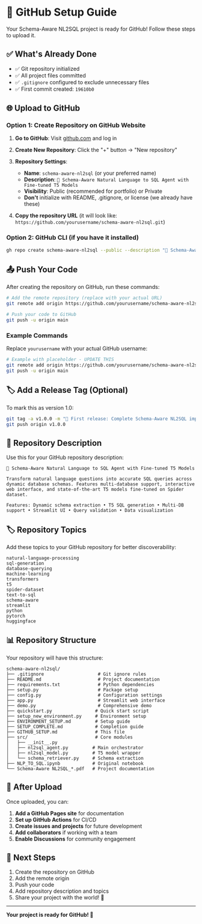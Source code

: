 # 🚀 GitHub Setup Guide

Your Schema-Aware NL2SQL project is ready for GitHub! Follow these steps to upload it.

## ✅ What's Already Done

- ✅ Git repository initialized
- ✅ All project files committed
- ✅ `.gitignore` configured to exclude unnecessary files
- ✅ First commit created: `19610b0`

## 🌐 Upload to GitHub

### Option 1: Create Repository on GitHub Website

1. **Go to GitHub**: Visit [github.com](https://github.com) and log in
2. **Create New Repository**: Click the "+" button → "New repository"
3. **Repository Settings**:
   - **Name**: `schema-aware-nl2sql` (or your preferred name)
   - **Description**: `🧠 Schema-Aware Natural Language to SQL Agent with Fine-tuned T5 Models`
   - **Visibility**: Public (recommended for portfolio) or Private
   - **Don't** initialize with README, .gitignore, or license (we already have these)

4. **Copy the repository URL** (it will look like: `https://github.com/yourusername/schema-aware-nl2sql.git`)

### Option 2: GitHub CLI (if you have it installed)

```bash
gh repo create schema-aware-nl2sql --public --description "🧠 Schema-Aware Natural Language to SQL Agent with Fine-tuned T5 Models"
```

## 📤 Push Your Code

After creating the repository on GitHub, run these commands:

```bash
# Add the remote repository (replace with your actual URL)
git remote add origin https://github.com/yourusername/schema-aware-nl2sql.git

# Push your code to GitHub
git push -u origin main
```

### Example Commands

Replace `yourusername` with your actual GitHub username:

```bash
# Example with placeholder - UPDATE THIS
git remote add origin https://github.com/yourusername/schema-aware-nl2sql.git
git push -u origin main
```

## 🏷️ Add a Release Tag (Optional)

To mark this as version 1.0:

```bash
git tag -a v1.0.0 -m "🎉 First release: Complete Schema-Aware NL2SQL implementation"
git push origin v1.0.0
```

## 📝 Repository Description

Use this for your GitHub repository description:

```
🧠 Schema-Aware Natural Language to SQL Agent with Fine-tuned T5 Models

Transform natural language questions into accurate SQL queries across dynamic database schemas. Features multi-database support, interactive web interface, and state-of-the-art T5 models fine-tuned on Spider dataset.

Features: Dynamic schema extraction • T5 SQL generation • Multi-DB support • Streamlit UI • Query validation • Data visualization
```

## 🏷️ Repository Topics

Add these topics to your GitHub repository for better discoverability:

```
natural-language-processing
sql-generation
database-querying
machine-learning
transformers
t5
spider-dataset
text-to-sql
schema-aware
streamlit
python
pytorch
huggingface
```

## 📊 Repository Structure

Your repository will have this structure:

```
schema-aware-nl2sql/
├── .gitignore                    # Git ignore rules
├── README.md                     # Project documentation
├── requirements.txt              # Python dependencies
├── setup.py                      # Package setup
├── config.py                     # Configuration settings
├── app.py                        # Streamlit web interface
├── demo.py                       # Comprehensive demo
├── quickstart.py                # Quick start script
├── setup_new_environment.py     # Environment setup
├── ENVIRONMENT_SETUP.md         # Setup guide
├── SETUP_COMPLETE.md            # Completion guide
├── GITHUB_SETUP.md              # This file
├── src/                         # Core modules
│   ├── __init__.py
│   ├── nl2sql_agent.py         # Main orchestrator
│   ├── nl2sql_model.py         # T5 model wrapper
│   └── schema_retriever.py     # Schema extraction
├── NLP_TO_SQL.ipynb            # Original notebook
└── Schema-Aware NL2SQL_*.pdf   # Project documentation
```

## 🔧 After Upload

Once uploaded, you can:

1. **Add a GitHub Pages site** for documentation
2. **Set up GitHub Actions** for CI/CD
3. **Create issues and projects** for future development
4. **Add collaborators** if working with a team
5. **Enable Discussions** for community engagement

## 🎯 Next Steps

1. Create the repository on GitHub
2. Add the remote origin
3. Push your code
4. Add repository description and topics
5. Share your project with the world! 🌟

---

**Your project is ready for GitHub! 🚀** 